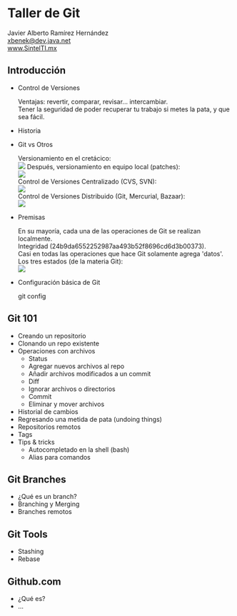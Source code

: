 Taller de Git
=============

Javier Alberto Ramírez Hernández  
<xbenek@dev.java.net>  
www.SintelTI.mx  

Introducción
------------

* Control de Versiones

    Ventajas: revertir, comparar, revisar... intercambiar.  
    Tener la seguridad de poder recuperar tu trabajo si metes la pata, y que sea fácil.  
* Historia
* Git vs Otros

    Versionamiento en el cretácico:  
    ![](http://img18.imageshack.us/img18/7883/capturadepantalla201205q.png)
    Después, versionamiento en equipo local (patches):  
    ![](http://git-scm.com/figures/18333fig0101-tn.png)  
    Control de Versiones Centralizado (CVS, SVN):  
    ![](http://git-scm.com/figures/18333fig0102-tn.png)  
    Control de Versiones Distribuido (Git, Mercurial, Bazaar):  
    ![](http://git-scm.com/figures/18333fig0103-tn.png)  

* Premisas

    En su mayoría, cada una de las operaciones de Git se realizan localmente.  
    Integridad (24b9da6552252987aa493b52f8696cd6d3b00373).  
    Casi en todas las operaciones que hace Git solamente agrega 'datos'.  
    Los tres estados (de la materia Git):  
    ![](http://git-scm.com/figures/18333fig0106-tn.png)  

* Configuración básica de Git  

    git config

Git 101
-------

* Creando un repositorio
* Clonando un repo existente
* Operaciones con archivos
    - Status
    - Agregar nuevos archivos al repo
    - Añadir archivos modificados a un commit
    - Diff
    - Ignorar archivos o directorios
    - Commit
    - Eliminar y mover archivos
* Historial de cambios
* Regresando una metida de pata (undoing things)
* Repositorios remotos
* Tags
* Tips & tricks
    - Autocompletado en la shell (bash)
    - Alias para comandos

Git Branches
------------

* ¿Qué es un branch?
* Branching y Merging
* Branches remotos

Git Tools
---------

* Stashing
* Rebase

Github.com
----------

* ¿Qué es?
* ...

